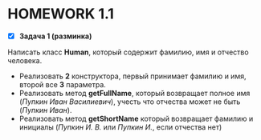 # HOMEWORK 1.1

- [x] **Задача 1 (разминка)**

Написать класс **Human**, который содержит фамилию, имя и отчество человека.

- Реализовать **2** конструктора, первый принимает фамилию и имя, второй все **3** параметра. 
- Реализовать метод **getFullName**, который возвращает полное имя (*Пупкин Иван Василиевич*), учесть что отчества может не быть (*Пупкин Иван*). 
- Реализовать метод **getShortName** который возвращает фамилию и инициалы (*Пупкин И. В.* или *Пупкин И.*, если отчества нет)